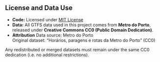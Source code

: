 ## License and Data Use

- **Code:** Licensed under [MIT License](https://opensource.org/license/mit)
- **Data:** All GTFS data used in this project comes from **Metro do Porto**, released under **Creative Commons CC0 (Public Domain Dedication)**.
- **Attribution** 
    Data source: Metro do Porto  
    Original dataset: “Horários, paragens e rotas da Metro do Porto” (CC0)  

Any redistributed or merged datasets must remain under the same CC0 dedication (i.e. no additional restrictions).
